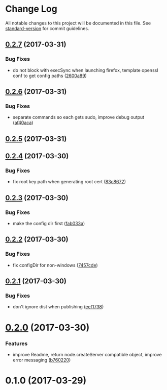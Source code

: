# Change Log

All notable changes to this project will be documented in this file. See [standard-version](https://github.com/conventional-changelog/standard-version) for commit guidelines.

<a name="0.2.7"></a>
## [0.2.7](https://github.com/davewasmer/devcert/compare/v0.2.6...v0.2.7) (2017-03-31)


### Bug Fixes

* do not block with execSync when launching firefox, template openssl conf to get config paths ([2600a89](https://github.com/davewasmer/devcert/commit/2600a89))



<a name="0.2.6"></a>
## [0.2.6](https://github.com/davewasmer/devcert/compare/v0.2.5...v0.2.6) (2017-03-31)


### Bug Fixes

* separate commands so each gets sudo, improve debug output ([af40aca](https://github.com/davewasmer/devcert/commit/af40aca))



<a name="0.2.5"></a>
## [0.2.5](https://github.com/davewasmer/devcert/compare/v0.2.4...v0.2.5) (2017-03-31)



<a name="0.2.4"></a>
## [0.2.4](https://github.com/davewasmer/devcert/compare/v0.2.3...v0.2.4) (2017-03-30)


### Bug Fixes

* fix root key path when generating root cert ([83c8672](https://github.com/davewasmer/devcert/commit/83c8672))



<a name="0.2.3"></a>
## [0.2.3](https://github.com/davewasmer/devcert/compare/v0.2.2...v0.2.3) (2017-03-30)


### Bug Fixes

* make the config dir first ([fab033a](https://github.com/davewasmer/devcert/commit/fab033a))



<a name="0.2.2"></a>
## [0.2.2](https://github.com/davewasmer/devcert/compare/v0.2.1...v0.2.2) (2017-03-30)


### Bug Fixes

* fix configDir for non-windows ([7457cde](https://github.com/davewasmer/devcert/commit/7457cde))



<a name="0.2.1"></a>
## [0.2.1](https://github.com/davewasmer/devcert/compare/v0.2.0...v0.2.1) (2017-03-30)


### Bug Fixes

* don't ignore dist when publishing ([eef1738](https://github.com/davewasmer/devcert/commit/eef1738))



<a name="0.2.0"></a>
# [0.2.0](https://github.com/davewasmer/devcert/compare/v0.1.0...v0.2.0) (2017-03-30)


### Features

* improve Readme, return node.createServer compatible object, improve error messaging ([b760220](https://github.com/davewasmer/devcert/commit/b760220))



<a name="0.1.0"></a>
# 0.1.0 (2017-03-29)
